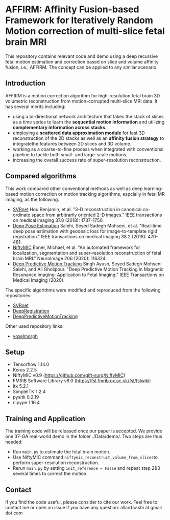 # AFFIRM: Affinity Fusion-based Framework for Iteratively Random Motion correction of multi-slice fetal brain MRI 
This repository contains relevant code and demo using a deep recursive fetal motion estimation and correction based on slice and volume affinity fusion, i.e., AFFIRM. The concept can be applied to any similar scenario.

## Introduction
AFFIRM is a motion correction algorithm for high-resolution fetal brain 3D volumetric reconstruction from motion-corrupted multi-slice MRI data. It has several merits including:
* using a bi-directional network architecture that takes the stack of slices as a time series to learn the **sequential motion information** and utilizing **complementary information across stacks**. 
* employing a **scattered data approximation module** for fast 3D reconstruction of the 2D stacks as well as an **affinity fusion strategy** to integratethe features between 2D slices and 3D volume. 
* working as a coarse-to-fine process when integrated with conventional pipeline to tackle both small- and large-scale motions.
* increasing the overall success rate of super-resolution reconstruction. 

## Compared algorithms
This work compared other conventional methods as well as deep learning-based motion correction or motion tracking algorithms, espcially in fetal MR imaging, as the following.
* [SVRnet](https://ieeexplore.ieee.org/abstract/document/8295121/) Hou Benjamin, et al. "3-D reconstruction in canonical co-ordinate space from arbitrarily oriented 2-D images." 
IEEE transactions on medical imaging 37.8 (2018): 1737-1750.
* [Deep Pose Estimation](https://ieeexplore.ieee.org/abstract/document/8443391/) Salehi, Seyed Sadegh Mohseni, et al. "Real-time deep pose estimation with geodesic loss for image-to-template rigid registration." 
IEEE transactions on medical imaging 38.2 (2018): 470-481.
* [NiftyMIC](https://github.com/gift-surg/NiftyMIC) Ebner, Michael, et al. "An automated framework for localization, segmentation and super-resolution reconstruction of fetal brain MRI." NeuroImage 206 (2020): 116324.
* [Deep Predictive Motion Tracking](https://ieeexplore.ieee.org/abstract/document/9103624/) Singh Ayush, Seyed Sadegh Mohseni Salehi, and Ali Gholipour. "Deep Predictive Motion Tracking in Magnetic Resonance Imaging: Application to Fetal Imaging." 
IEEE Transactions on Medical Imaging (2020).

The specific algorithms were modified and reproduced from the following repositories:
* [SVRnet](https://github.com/farrell236/SVRnet)
* [DeepRegistration](https://github.com/SadeghMSalehi/DeepRegistration)
* [DeepPredictiveMotionTracking](https://github.com/bchimagine/DeepPredictiveMotionTracking)

Other used repository links:
* [voxelmorph](https://github.com/voxelmorph/voxelmorph)

## Setup
* Tensorflow 1.14.0
* Keras 2.2.5
* NiftyMIC v0.9 (https://github.com/gift-surg/NiftyMIC)
* FMRIB Software Library v6.0 (https://fsl.fmrib.ox.ac.uk/fsl/fslwiki)
* itk 5.2.1
* SimpleITK 1.2.4
* pysitk 0.2.19
* nipype 1.16.4

## Training and Application
The training code will be released once our paper is accepted.
We provide one 37-GA real-world demo in the folder ./Data/demo/. Two steps are thus needed:
* Run `main.py` to estimate the fetal brain motion.
* Use NiftyMIC command `niftymic_reconstruct_volume_from_slices`to perform super-resolution reconstruction.
* Rerun `main.py` by setting `init_reference = False` and repeat step 2&3 several times to correct the motion.

## Contact
If you find the code useful, please consider to cite our work. Feel free to contact me or open an issue if you have any question: allard.w.shi at gmail dot com



